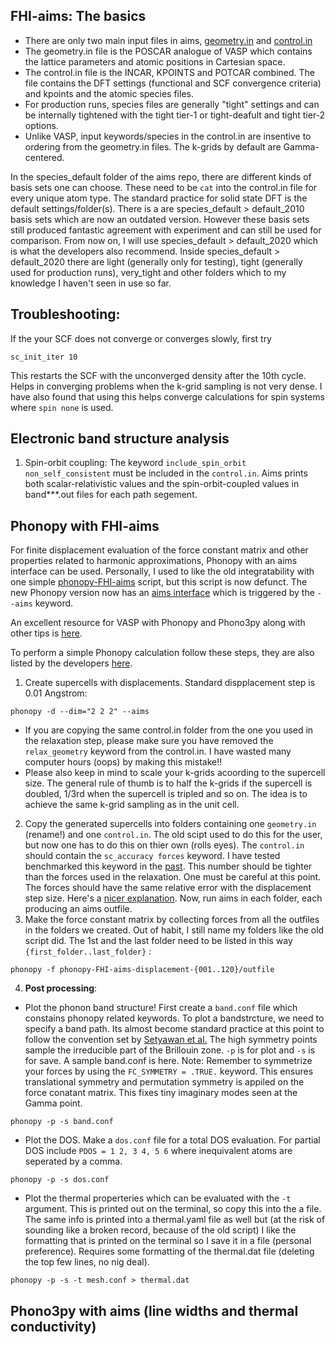 ## FHI-aims: The basics

- There are only two main input files in aims, [geometry.in](./aims_demo/geometry.in) and [control.in](./aims_demo/control.in)
- The geometry.in file is the POSCAR analogue of VASP which contains the lattice parameters and atomic positions in Cartesian space. 
- The control.in file is the INCAR, KPOINTS and POTCAR combined. The file contains the DFT settings (functional and SCF convergence criteria) and kpoints and the atomic species files. 
- For production runs, species files are generally "tight" settings and can be internally tightened with the tight tier-1 or tight-deafult and tight tier-2 options. 
- Unlike VASP, input keywords/species in the control.in are insentive to ordering from the geometry.in files. The k-grids by default are Gamma-centered. 

In the species_default folder of the aims repo, there are different kinds of basis sets one can choose. These need to be `cat` into the control.in file for every unique atom type. The standard practice for solid state DFT is the default settings/folder(s). There is a are species_default > default_2010 basis sets which are now an outdated version. However these basis sets still produced fantastic agreement with experiment and can still be used for comparison. From now on, I will use species_default > default_2020 which is what the developers also recommend. 
Inside species_default > default_2020 there are light (generally only for testing), tight (generally used for production runs), very_tight and other folders which to my knowledge I haven't seen in use so far. 

## Troubleshooting:
If the your SCF does not converge or converges slowly, first try
```
sc_init_iter 10
```
This restarts the SCF with the unconverged density after the 10th cycle. Helps in converging problems when the k-grid sampling is not very dense. I have also found that using this helps converge calculations for spin systems where `spin none` is used. 
## Electronic band structure analysis 

1. Spin-orbit coupling: The keyword `include_spin_orbit non_self_consistent` must be included in the `control.in`. Aims prints both scalar-relativistic values and the spin-orbit-coupled values in band***.out files for each path segement.   

## Phonopy with FHI-aims
For finite displacement evaluation of the force constant matrix and other properties related to harmonic approximations, Phonopy with an aims interface can be used. Personally, I used to like the old integratability with one simple [phonopy-FHI-aims](https://th.fhi-berlin.mpg.de/sitesub/meetings/DFT-workshop-2016/uploads/Meeting/Tutorial_6_2016.pdf) script, but this script is now defunct. The new Phonopy version now has an [aims interface](https://phonopy.github.io/phonopy/interfaces.html) which is triggered by the `--aims` keyword. 

An excellent resource for VASP with Phonopy and Phono3py along with other tips is [here](https://www.slideshare.net/jmskelton/phonons-phonopy-pro-tips-2015). 

To perform a simple Phonopy calculation follow these steps, they are also listed by the developers [here](https://github.com/phonopy/phonopy/blob/develop/example/diamond-FHI-aims/README.md).

1. Create supercells with displacements. Standard dispplacement step is 0.01 Angstrom:
```
phonopy -d --dim="2 2 2" --aims
```
- If you are copying the same control.in folder from the one you used in the relaxation step, please make sure you have removed the `relax_geometry` keyword from the control.in. I have wasted many computer hours (oops) by making this mistake!!
- Please also keep in mind to scale your k-grids acoording to the supercell size. The general rule of thumb is to half the k-grids if the supercell is doubled, 1/3rd when the supercell is tripled and so on. The idea is to achieve the same k-grid sampling as in the unit cell. 
2. Copy the generated supercells into folders containing one `geometry.in` (rename!) and one `control.in`. The old scipt used to do this for the user, but now one has to do this on thier own (rolls eyes). The `control.in` should contain the `sc_accuracy forces` keyword. I have tested benchmarked this keyword in the [past](https://aip.scitation.org/doi/full/10.1063/5.0041717). This number should be tighter than the forces used in the relaxation. One must be careful at this point. The forces should have the same relative error with the displacement step size. Here's a [nicer explanation](https://www.tcm.phy.cam.ac.uk/castep/Phonons_Guide/Castep_Phononsch2.html). Now, run aims in each folder, each producing an aims outfile. 
3. Make the force constant matrix by collecting forces from all the outfiles in the folders we created. Out of habit, I still name my folders like the old script did. The 1st and the last folder need to be listed in this way `{first_folder..last_folder}` : 
```
phonopy -f phonopy-FHI-aims-displacement-{001..120}/outfile
```
4. **Post processing**:
- Plot the phonon band structure! First create a `band.conf` file which constains phonopy related keywords. To plot a bandstrcture, we need to specify a band path. Its almost become standard practice at this point to follow the convention set by [Setyawan et al.](https://doi.org/10.1016/j.commatsci.2010.05.010)  The high symmetry points sample the irreducible part of the Brillouin zone. `-p` is for plot and `-s` is for save. A sample band.conf is here. Note: Remember to symmetrize your forces by using the `FC_SYMMETRY = .TRUE.` keyword. This ensures translational symmetry and permutation symmetry is appiled on the force conatant matrix. This fixes tiny imaginary modes seen at the Gamma point. 
```
phonopy -p -s band.conf
```
- Plot the DOS. Make a `dos.conf` file for a total DOS evaluation. For partial DOS include `PDOS = 1 2, 3 4, 5 6` where inequivalent atoms are seperated by a comma. 
```
phonopy -p -s dos.conf
```
- Plot the thermal properteries which can be evaluated with the  `-t` argument. This is printed out on the terminal, so copy this into the a file. The same info is printed into a thermal.yaml file as well but (at the risk of sounding like a broken record, because of the old script) I like the formatting that is printed on the terminal so I save it in a file (personal preference).  Requires some formatting of the thermal.dat file (deleting the top few lines, no nig deal). 
```
phonopy -p -s -t mesh.conf > thermal.dat 
```
## Phono3py with aims (line widths and thermal conductivity)
